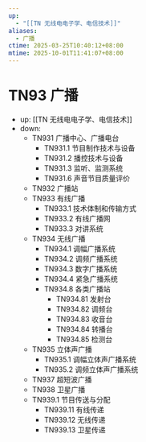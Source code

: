 ```yaml
---
up:
  - "[[TN 无线电电子学、电信技术]]"
aliases:
  - 广播
ctime: 2025-03-25T10:40:12+08:00
mtime: 2025-10-01T11:41:07+08:00
---
```


# TN93 广播

- up: [[TN 无线电电子学、电信技术]]
- down:	
	- TN931 广播中心、广播电台
		- TN931.1 节目制作技术与设备
		- TN931.2 播控技术与设备
		- TN931.3 监听、监测系统
		- TN931.6 声音节目质量评价
	- TN932 广播站
	- TN933 有线广播
		- TN933.1 技术体制和传输方式
		- TN933.2 有线广播网
		- TN933.3 对讲系统
	- TN934 无线广播
		- TN934.1 调幅广播系统
		- TN934.2 调频广播系统
		- TN934.3 数字广播系统
		- TN934.4 紧急广播系统
		- TN934.8 各类广播站
			- TN934.81 发射台
			- TN934.82 调频台
			- TN934.83 收音台
			- TN934.84 转播台
			- TN934.85 检测台
	- TN935 立体声广播
		- TN935.1 调幅立体声广播系统
		- TN935.2 调频立体声广播系统
	- TN937 超短波广播
	- TN938 卫星广播
	- TN939.1 节目传送与分配
		- TN939.11 有线传递
		- TN939.12 无线传递
		- TN939.13 卫星传递
		
